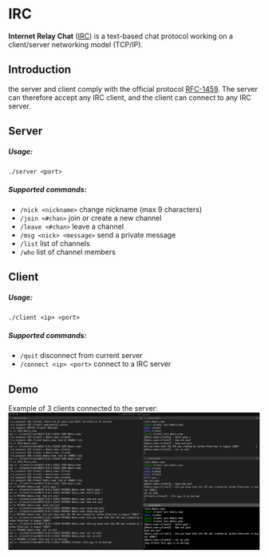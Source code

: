 # IRC
__Internet Relay Chat__ ([IRC](https://en.wikipedia.org/wiki/Internet_Relay_Chat)) is a text-based chat protocol working on a client/server networking model (TCP/IP).

## Introduction
the server and client comply with the official protocol [RFC-1459](https://tools.ietf.org/html/rfc1459).
The server can therefore accept any IRC client, and the client can connect to any IRC server.

## Server
##### Usage:
```
./server <port>
```
##### Supported commands:
* `/nick <nickname>` change nickname (max 9 characters)
* `/join <#chan>` join or create a new channel
* `/leave <#chan>` leave a channel
* `/msg <nick> <message>` send a private message
* `/list` list of channels
* `/who` list of channel members

## Client
##### Usage:
```
./client <ip> <port>
```
##### Supported commands:
* `/quit` disconnect from current server
* `/connect <ip> <port>` connect to a IRC server

## Demo
Example of 3 clients connected to the server:
![sreenshot](https://raw.githubusercontent.com/scaussin/IRC/master/sreenshot.png)
